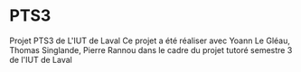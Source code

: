 # PTS3
Projet PTS3 de L'IUT de Laval
Ce projet a été réaliser avec Yoann Le Gléau, Thomas Singlande, Pierre Rannou dans le cadre du projet tutoré semestre 3 de l'IUT de Laval
